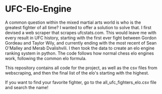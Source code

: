 # UFC-Elo-Engine
A common question within the mixed martial arts world is who is the greatest fighter of all time? I wanted to offer a solution to solve that. I first devised a web scraper that scrapes ufcstats.com. This would leave me with every result in UFC history, starting with the first ever fight between Gordon Gordeau and Taylor Wily, and currently ending with the most recent of Sean O'Malley and Merab Dvalishvili. I then took the data to create an elo engine ranking system in python. The code follows how normal chess elo engines work, following the common elo formula. 

This repository contains all code for the project, as well as the csv files from webscraping, and then the final list of the elo's starting with the highest.

If you want to find your favorite fighter, go to the all_ufc_fighters_elo.csv file and search the name!
